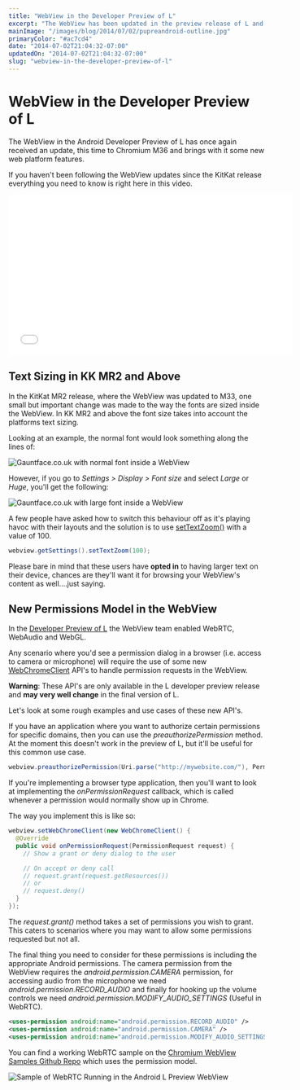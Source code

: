 ```yaml
---
title: "WebView in the Developer Preview of L"
excerpt: "The WebView has been updated in the preview release of L and brings with it some new web platform features."
mainImage: "/images/blog/2014/07/02/pupreandroid-outline.jpg"
primaryColor: "#ac7cd4"
date: "2014-07-02T21:04:32-07:00"
updatedOn: "2014-07-02T21:04:32-07:00"
slug: "webview-in-the-developer-preview-of-l"
---
```


# WebView in the Developer Preview of L

The WebView in the Android Developer Preview of L has once again received an update, this time to Chromium M36 and brings with it some new web platform features.

If you haven't been following the WebView updates since the KitKat release everything you need to know is right here in this video.

<iframe width="560" height="315" src="//www.youtube.com/embed/0tH-KHvifMk" frameborder="0" allowfullscreen></iframe>

## Text Sizing in KK MR2 and Above

In the KitKat MR2 release, where the WebView was updated to M33, one small but important change was made to the way the fonts are sized inside the WebView. In KK MR2 and above the font size takes into account the platforms text sizing.

Looking at an example, the normal font would look something along the lines of:

![Gauntface.co.uk with normal font inside a WebView](/images/blog/2014/07/01/normal-font-nexus-5.png "400")

However, if you go to *Settings > Display > Font size* and select _Large_ or _Huge_, you'll get the following:

![Gauntface.co.uk with large font inside a WebView](/images/blog/2014/07/01/large-font-nexus-5.png "400")

A few people have asked how to switch this behaviour off as it's playing havoc with their layouts and the solution is to use  [setTextZoom()](http://developer.android.com/reference/android/webkit/WebSettings.html#setTextZoom(int)) with a value of 100.

```java
webview.getSettings().setTextZoom(100);
```

Please bare in mind that these users have **opted in** to having larger text on their device, chances are they'll want it for browsing your WebView's content as well....just saying.

## New Permissions Model in the WebView

In the [Developer Preview of L](http://developer.android.com/preview/index.html) the WebView team enabled WebRTC, WebAudio and WebGL.

Any scenario where you'd see a permission dialog in a browser (i.e. access to camera or microphone) will require the use of some new [WebChromeClient](http://developer.android.com/reference/android/webkit/WebChromeClient.html) API's to handle permission requests in the WebView.

**Warning**: These API's are only available in the L developer preview release and **may very well change** in the final version of L.

Let's look at some rough examples and use cases of these new API's.

If you have an application where you want to authorize certain permissions for specific domains, then you can use the _preauthorizePermission_ method. At the moment this doesn't work in the preview of L, but it'll be useful for this common use case.

```java
webview.preauthorizePermission(Uri.parse("http://mywebsite.com/"), PermissionRequest.RESOURCE_AUDIO_CAPTURE | PermissionRequest.RESOURCE_VIDEO_CAPTURE);
```

If you're implementing a browser type application, then you'll want to look at implementing the _onPermissionRequest_ callback, which is called whenever a permission would normally show up in Chrome.

The way you implement this is like so:

```java
webview.setWebChromeClient(new WebChromeClient() {
  @Override
  public void onPermissionRequest(PermissionRequest request) {
    // Show a grant or deny dialog to the user

    // On accept or deny call
    // request.grant(request.getResources())
    // or
    // request.deny()
  }
});
```

The _request.grant()_ method takes a set of permissions you wish to grant. This caters to scenarios where you may want to allow some permissions requested but not all.

The final thing you need to consider for these permissions is including the appropriate Android permissions. The camera permission from the WebView requires the  _android.permission.CAMERA_ permission, for accessing audio from the microphone we need _android.permission.RECORD_AUDIO_ and finally for hooking up the volume controls we need _android.permission.MODIFY_AUDIO_SETTINGS_ (Useful in WebRTC).

```xml
<uses-permission android:name="android.permission.RECORD_AUDIO" />
<uses-permission android:name="android.permission.CAMERA" />
<uses-permission android:name="android.permission.MODIFY_AUDIO_SETTINGS" />
```

You can find a working WebRTC sample on the [Chromium WebView Samples Github Repo](https://github.com/GoogleChrome/chromium-webview-samples) which uses the permission model.

![Sample of WebRTC Running in the Android L Preview WebView](/images/blog/2014/07/02/webrtc-in-webview-sample.png "400")